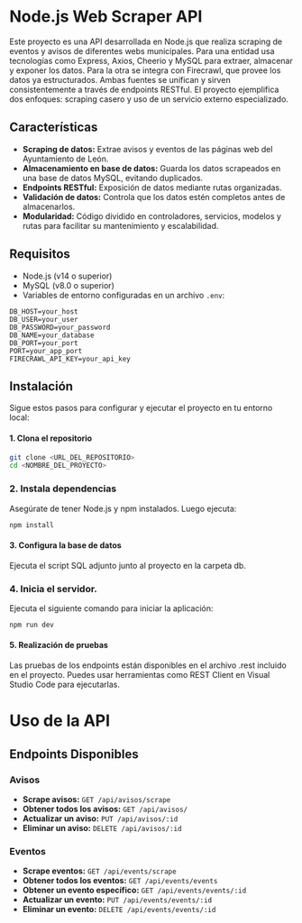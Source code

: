 # Node.js Web Scraper API

Este proyecto es una API desarrollada en Node.js que realiza scraping de eventos y avisos de diferentes webs municipales. Para una entidad usa tecnologías como Express, Axios, Cheerio y MySQL para extraer, almacenar y exponer los datos. Para la otra se integra con Firecrawl, que provee los datos ya estructurados. Ambas fuentes se unifican y sirven consistentemente a través de endpoints RESTful. El proyecto ejemplifica dos enfoques: scraping casero y uso de un servicio externo especializado.

## Características

- **Scraping de datos:** Extrae avisos y eventos de las páginas web del Ayuntamiento de León.
- **Almacenamiento en base de datos:** Guarda los datos scrapeados en una base de datos MySQL, evitando duplicados.
- **Endpoints RESTful:** Exposición de datos mediante rutas organizadas.
- **Validación de datos:** Controla que los datos estén completos antes de almacenarlos.
- **Modularidad:** Código dividido en controladores, servicios, modelos y rutas para facilitar su mantenimiento y escalabilidad.

## Requisitos

- Node.js (v14 o superior)
- MySQL (v8.0 o superior)
- Variables de entorno configuradas en un archivo `.env`:
````
DB_HOST=your_host
DB_USER=your_user
DB_PASSWORD=your_password
DB_NAME=your_database
DB_PORT=your_port
PORT=your_app_port
FIRECRAWL_API_KEY=your_api_key
````
## Instalación

Sigue estos pasos para configurar y ejecutar el proyecto en tu entorno local:

#### 1. Clona el repositorio
```bash
git clone <URL_DEL_REPOSITORIO>
cd <NOMBRE_DEL_PROYECTO>
```
### 2. Instala dependencias
Asegúrate de tener Node.js y npm instalados. Luego ejecuta:
```bash
npm install
```

#### 3. Configura la base de datos
Ejecuta  el script SQL adjunto junto  al proyecto en la carpeta db. 

### 4. Inicia el servidor. 
Ejecuta el siguiente comando para iniciar la aplicación:
```bash
npm run dev
```

#### 5. Realización de pruebas
Las pruebas de los endpoints están disponibles en el archivo .rest incluido en el proyecto. Puedes usar herramientas como REST Client en Visual Studio Code para ejecutarlas.

# Uso de la API

## Endpoints Disponibles

### Avisos

- **Scrape avisos:** `GET /api/avisos/scrape`
- **Obtener todos los avisos:** `GET /api/avisos/`
- **Actualizar un aviso:** `PUT /api/avisos/:id`
- **Eliminar un aviso:** `DELETE /api/avisos/:id`

### Eventos

- **Scrape eventos:** `GET /api/events/scrape`
- **Obtener todos los eventos:** `GET /api/events/events`
- **Obtener un evento específico:** `GET /api/events/events/:id`
- **Actualizar un evento:** `PUT /api/events/events/:id`
- **Eliminar un evento:** `DELETE /api/events/events/:id`
